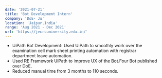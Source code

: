 ```yaml
---
date: '2021-07-21'
title: 'Bot Development Intern'
company: 'DoE- Ju'
location: 'Jaipur,India'
range: 'Aug 2021 - Dec 2021'
url: 'https://jecrcuniversity.edu.in/'
---
```


- UiPath Bot Development: Used UiPath to smoothly work over the examination cell mark sheet printing automation with registrar department leave automation.
- Used RE Framework UiPath to improve UX of the Bot.Four Bot published over DoE.
- Reduced manual time from 3 months to 110 seconds.
